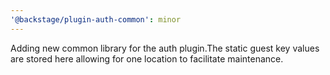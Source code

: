 ```yaml
---
'@backstage/plugin-auth-common': minor
---
```


Adding new common library for the auth plugin.The static guest key values are stored here allowing for one location to facilitate maintenance.
